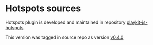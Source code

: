# Hotspots sources
Hotspots plugin is developed and maintained in repository [playkit-js-hotspots](https://github.com/kaltura/playkit-js-hotspots).

This version was tagged in source repo as version [v0.4.0](https://github.com/kaltura/playkit-js-hotspots/releases/tag/v0.4.0)
